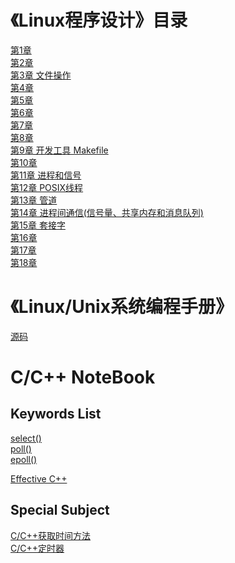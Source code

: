# 《Linux程序设计》目录

[第1章]()  
[第2章]()  
[第3章 文件操作](https://github.com/breakerthb/LinuxPrograming/blob/master/03_FileOperate.md)  
[第4章]()  
[第5章]()  
[第6章]()  
[第7章]()  
[第8章]()  
[第9章 开发工具 Makefile](https://github.com/breakerthb/LinuxPrograming/blob/master/09_Makefile.md)  
[第10章]()  
[第11章 进程和信号](https://github.com/breakerthb/LinuxPrograming/blob/master/11_ProcessAndSignal.md)  
[第12章 POSIX线程](https://github.com/breakerthb/LinuxPrograming/blob/master/12_Thread.md)    
[第13章 管道](https://github.com/breakerthb/LinuxPrograming/blob/master/13_Pipe.md)  
[第14章 进程间通信(信号量、共享内存和消息队列)](https://github.com/breakerthb/LinuxPrograming/blob/master/14_ShareBuf.md)  
[第15章 套接字](https://github.com/breakerthb/LinuxPrograming/blob/master/15_Socket.md)  
[第16章]()  
[第17章]()  
[第18章]()  

# 《Linux/Unix系统编程手册》

[源码](http://www.man7.org/tlpi/code/online/all_files_by_chapter.html)


# C/C++ NoteBook

## Keywords List

[select()](https://github.com/breakerthb/LinuxPrograming/tree/master/NoteBook/select.md)  
[poll()](https://github.com/breakerthb/LinuxPrograming/tree/master/NoteBook/poll.md)  
[epoll()](https://github.com/breakerthb/LinuxPrograming/tree/master/NoteBook/epoll.md)   

[Effective C++](https://github.com/breakerthb/LinuxPrograming/tree/master/NoteBook/EffectiveC.md)   

## Special Subject

[C/C++获取时间方法](https://github.com/breakerthb/LinuxPrograming/tree/master/NoteBook/Time.md)  
[C/C++定时器](https://github.com/breakerthb/LinuxPrograming/tree/master/NoteBook/Timer.md)